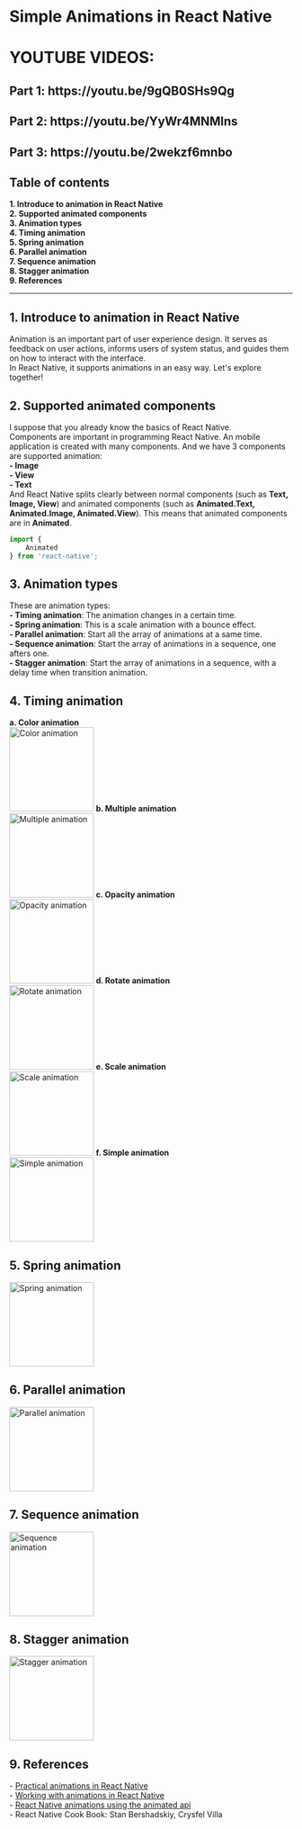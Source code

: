 # Simple Animations in React Native

<h1>YOUTUBE VIDEOS:</h1>
<h2>Part 1: https://youtu.be/9gQB0SHs9Qg</h2>
<h2>Part 2: https://youtu.be/YyWr4MNMlns</h2>
<h2>Part 3: https://youtu.be/2wekzf6mnbo</h2>

<h2>Table of contents</h2>
<b>1. Introduce to animation in React Native</b><br>
<b>2. Supported animated components</b><br>
<b>3. Animation types</b><br>
<b>4. Timing animation</b><br>
<b>5. Spring animation</b><br>
<b>6. Parallel animation</b><br>
<b>7. Sequence animation</b><br>
<b>8. Stagger animation</b><br>
<b>9. References</b><br>
<hr>
<h2>1. Introduce to animation in React Native</h2>
Animation is an important part of user experience design. It serves as feedback on user actions, informs users of system status, and guides them on how to interact with the interface.<br>
In React Native, it supports animations in an easy way. Let's explore together!
<h2>2. Supported animated components</h2>
I suppose that you already know the basics of React Native.<br>
Components are important in programming React Native. An mobile application is created with many components. And we have 3 components are supported animation:<br>
<b>- Image</b><br>
<b>- View</b><br>
<b>- Text</b><br>
And React Native splits clearly between normal components (such as <b>Text, Image, View</b>) and animated components (such as <b>Animated.Text, Animated.Image, Animated.View</b>). This means that animated components are in <b>Animated</b>.

```javascript
import {
	Animated
} from 'react-native';
```
<h2>3. Animation types</h2>
These are animation types:<br>
<b>- Timing animation</b>: The animation changes in a certain time.<br>
<b>- Spring animation</b>: This is a scale animation with a bounce effect.<br>
<b>- Parallel animation</b>: Start all the array of animations at a same time.<br>
<b>- Sequence animation</b>: Start the array of animations in a sequence, one afters one.<br>
<b>- Stagger animation</b>: Start the array of animations in a sequence, with a delay time when transition animation.<br>
<h2>4. Timing animation</h2>
<b>a. Color animation</b><br>
<img src="https://github.com/uit2712/SimpleAnimations/blob/master/demo/color-animation.gif" title="Color animation" width="150"/>
<b>b. Multiple animation</b><br>
<img src="https://github.com/uit2712/SimpleAnimations/blob/master/demo/multiple-animation.gif" title="Multiple animation" width="150"/>
<b>c. Opacity animation</b><br>
<img src="https://github.com/uit2712/SimpleAnimations/blob/master/demo/opacity-animation.gif" title="Opacity animation" width="150"/>
<b>d. Rotate animation</b><br>
<img src="https://github.com/uit2712/SimpleAnimations/blob/master/demo/rotate-animation.gif" title="Rotate animation" width="150"/>
<b>e. Scale animation</b><br>
<img src="https://github.com/uit2712/SimpleAnimations/blob/master/demo/scale-animation.gif" title="Scale animation" width="150"/>
<b>f. Simple animation</b><br>
<img src="https://github.com/uit2712/SimpleAnimations/blob/master/demo/simple-animation.gif" title="Simple animation" width="150"/>
<h2>5. Spring animation</h2>
<img src="https://github.com/uit2712/SimpleAnimations/blob/master/demo/spring-animation.gif" title="Spring animation" width="150"/>
<h2>6. Parallel animation</h2>
<img src="https://github.com/uit2712/SimpleAnimations/blob/master/demo/parallel-animation.gif" title="Parallel animation" width="150"/>
<h2>7. Sequence animation</h2>
<img src="https://github.com/uit2712/SimpleAnimations/blob/master/demo/sequence-animation.gif" title="Sequence animation" width="150"/>
<h2>8. Stagger animation</h2>
<img src="https://github.com/uit2712/SimpleAnimations/blob/master/demo/stagger-animation.gif" title="Stagger animation" width="150"/>
<h2>9. References</h2>
- <a href="https://code.tutsplus.com/tutorials/practical-animations-in-react-native--cms-27567">Practical animations in React Native</a><br>
- <a href="https://code.tutsplus.com/tutorials/working-with-animations-in-react-native--cms-27328">Working with animations in React Native</a><br>
- <a href="https://medium.com/react-native-training/react-native-animations-using-the-animated-api-ebe8e0669fae#...">React Native animations using the animated api</a><br>
- React Native Cook Book: Stan Bershadskiy, Crysfel Villa
